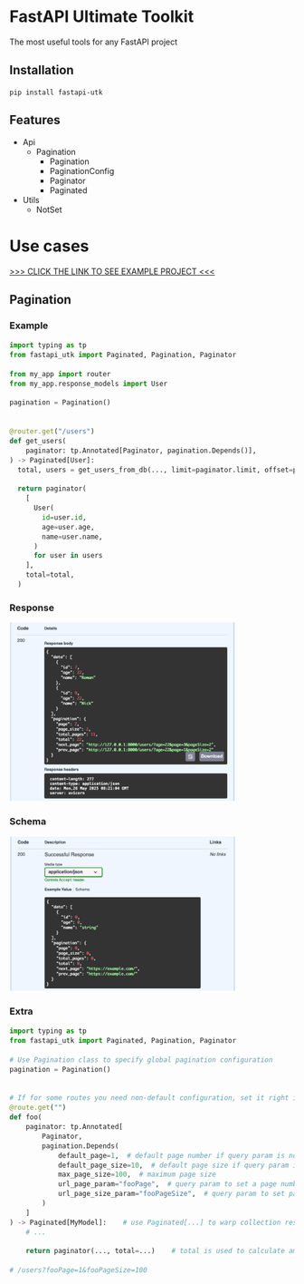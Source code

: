 # FastAPI Ultimate Toolkit

The most useful tools for any FastAPI project


## Installation

```shell
pip install fastapi-utk
```

## Features

- Api
  - Pagination
    - Pagination
    - PaginationConfig
    - Paginator
    - Paginated
- Utils
  - NotSet



# Use cases

[>>> CLICK THE LINK TO SEE EXAMPLE PROJECT <<<](./example)


## Pagination


### Example 

```python
import typing as tp
from fastapi_utk import Paginated, Pagination, Paginator

from my_app import router
from my_app.response_models import User

pagination = Pagination()


@router.get("/users")
def get_users(
    paginator: tp.Annotated[Paginator, pagination.Depends()],
) -> Paginated[User]:
  total, users = get_users_from_db(..., limit=paginator.limit, offset=paginator.offset)

  return paginator(
    [
      User(
        id=user.id,
        age=user.age,
        name=user.name,
      )
      for user in users
    ],
    total=total,
  )
```

### Response

<img width="400" src="./docs/images/img-2.jpg" />

### Schema 

<img width="400" src="./docs/images/img-1.jpg" />


### Extra 

```python
import typing as tp
from fastapi_utk import Paginated, Pagination, Paginator

# Use Pagination class to specify global pagination configuration
pagination = Pagination()


# If for some routes you need non-default configuration, set it right in depends
@route.get("")
def foo(
    paginator: tp.Annotated[
        Paginator,
        pagination.Depends(
            default_page=1,  # default page number if query param is not set
            default_page_size=10,  # default page size if query param is not set
            max_page_size=100,  # maximum page size
            url_page_param="fooPage",  # query param to set a page number
            url_page_size_param="fooPageSize",  # query param to set page size, set `None` to disable this option
        )
    ]
) -> Paginated[MyModel]:    # use Paginated[...] to warp collection response 
    # ...
  
    return paginator(..., total=...)    # total is used to calculate amount of pages

# /users?fooPage=1&fooPageSize=100
```